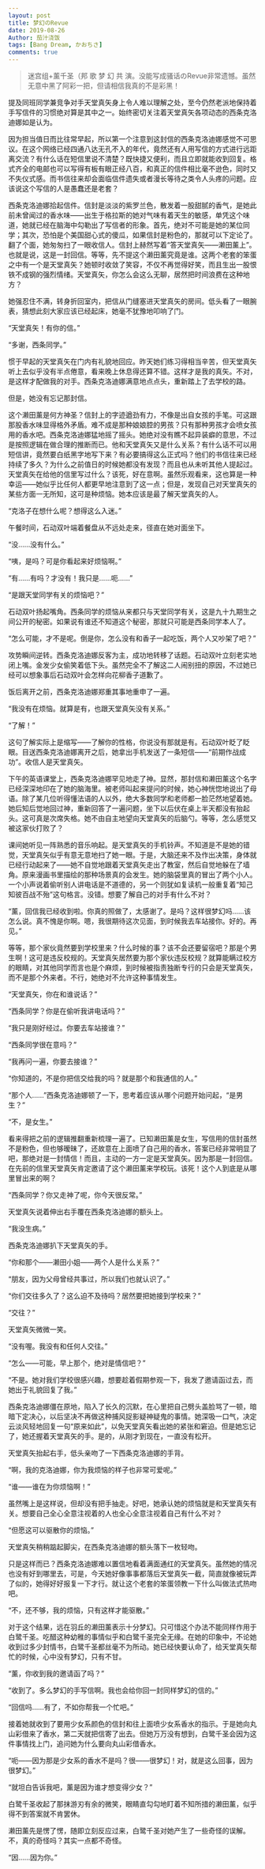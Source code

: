 ```yaml
---
layout: post
title: 梦幻のRevue
date: 2019-08-26
Author: 茄汁浇饭 
tags: [Bang Dream, かおちさ]
comments: true
---
```


> 迷宫组+薰千圣（邦 歌 梦 幻 共 演。没能写成骚话のRevue非常遗憾。虽然无意中黑了阿彩一把，但请相信我真的不是彩黑！

提及同班同学兼竞争对手天堂真矢身上令人难以理解之处，至今仍然老派地保持着手写信件的习惯绝对算是其中之一。始终密切关注着天堂真矢各项动态的西条克洛迪娜如是认为。

因为担当值日而比往常早起，所以第一个注意到这封信的西条克洛迪娜感觉不可思议。在这个网络已经四通八达无孔不入的年代，竟然还有人用写信的方式进行远距离交流？有什么话在短信里说不清楚？既快捷又便利，而且立即就能收到回复。格式齐全的电邮也可以写得有板有眼正经八百，和真正的信件相比毫不逊色，同时又不失仪式感。而书信往来却会面临信件遗失或者漫长等待之类令人头疼的问题。应该说这个写信的人是愚蠢还是老套？

西条克洛迪娜拾起信件。信封是淡淡的紫罗兰色，散发着一股甜腻的香气，是她此前未曾闻过的香水味——出生于格拉斯的她对气味有着天生的敏感，单凭这个味道，她就已经在脑海中勾勒出了写信者的形象。首先，绝对不可能是她的某位同学；其次，恐怕是个美国甜心式的傻瓜，如果信封是粉色的，那就可以下定论了。翻了个面，她匆匆扫了一眼收信人。信封上赫然写着“答天堂真矢——濑田薰上”。也就是说，这是一封回信。等等，先不提这个濑田薰究竟是谁。这两个老套的笨蛋之中有一个是天堂真矢？她顿时收敛了笑容，不仅不再觉得好笑，而且生出一股恨铁不成钢的强烈情绪。天堂真矢，你怎么会这么无聊，居然把时间浪费在这种地方？

她强忍住不满，转身折回室内，把信从门缝塞进天堂真矢的房间。低头看了一眼腕表，猜想此刻大家应该已经起床，她毫不犹豫地叩响了门。

“天堂真矢！有你的信。”

“多谢，西条同学。”

惯于早起的天堂真矢在门内有礼貌地回应。昨天她们练习得相当辛苦，但天堂真矢听上去似乎没有半点倦意，看来晚上休息得还算不错。这样才是我的真矢。不对，是这样才配做我的对手。西条克洛迪娜满意地点点头，重新踏上了去学校的路。

但是，她没有忘记那封信。

这个濑田薰是何方神圣？信封上的字迹遒劲有力，不像是出自女孩的手笔。可这跟那股香水味显得格外矛盾。难不成是那种娘娘腔的男孩？只有那种男孩才会喷女孩用的香水吧。西条克洛迪娜猛地摇了摇头。她绝对没有瞧不起异装癖的意思，不过是按照逻辑在做合理的推断而已。他和天堂真矢又是什么关系？有什么话不可以用短信讲，竟然要白纸黑字地写下来？有必要搞得这么正式吗？他们的书信往来已经持续了多久？为什么之前值日的时候她都没有发现？而且也从未听其他人提起过。天堂真矢在给他的信里写过什么？该死，好在意啊。虽然乐观看来，这也算是一种幸运——她似乎比任何人都更早地注意到了这一点；但是，发现自己对天堂真矢的某些方面一无所知，这可是种烦恼。她本应该是最了解天堂真矢的人。

“克洛子在想什么呢？想得这么入迷。”

午餐时间，石动双叶端着餐盘从不远处走来，径直在她对面坐下。

“没……没有什么。”

“咦，是吗？可是你看起来好烦恼啊。”

“有……有吗？才没有！我只是……呃……”

“是跟天堂同学有关的烦恼吧？”

石动双叶扬起嘴角。西条同学的烦恼从来都只与天堂同学有关，这是九十九期生之间公开的秘密。如果说有谁还不知道这个秘密，那就只可能是西条同学本人了。

“怎么可能，才不是呢。倒是你，怎么没有和香子一起吃饭，两个人又吵架了吧？”

攻势瞬间逆转。西条克洛迪娜反客为主，成功地转移了话题。石动双叶立刻老实地闭上嘴。金发少女偷笑着低下头。虽然完全不了解这二人闹别扭的原因，不过她已经可以想象事后石动双叶会怎样向花柳香子道歉了。

饭后离开之前，西条克洛迪娜郑重其事地重申了一遍。

“我没有在烦恼。就算是有，也跟天堂真矢没有关系。”

“了解！”

这句了解实际上是缩写——了解你的性格，你说没有那就是有。石动双叶眨了眨眼。目送西条克洛迪娜离开之后，她拿出手机发送了一条短信——“前期作战成功”。收信人是天堂真矢。

下午的英语课堂上，西条克洛迪娜罕见地走了神。显然，那封信和濑田薰这个名字已经深深地印在了她的脑海里。被老师叫起来提问的时候，她心神恍惚地说出了母语。除了某几位听得懂法语的人以外，绝大多数同学和老师都一脸茫然地望着她。她后知后觉地回过神，重新回答了一遍问题，坐下以后伏在桌上半天都没有抬起头。这可真是次席失格。她不由自主地望向天堂真矢的后脑勺。等等，怎么感觉又被这家伙打败了？

课间她听见一阵熟悉的音乐响起。是天堂真矢的手机铃声。不知道是不是她的错觉，天堂真矢似乎有意无意地扫了她一眼。于是，大脑还来不及作出决策，身体就已经行动起来了——她不自觉地跟着天堂真矢走出了教室，然后自觉地躲在了墙角。原来漫画书里描绘的那种场景真的会发生。她的脑袋里真的冒出了两个小人。一个小声说着偷听别人讲电话是不道德的，另一个则犹如复读机一般重复着“知己知彼百战不殆”这句格言。没错。想要了解自己的对手有什么不对？

“薰，回信我已经收到啦。你真的照做了，太感谢了。是吗？这样很梦幻吗……该怎么说。真不愧是你啊。嗯，我很期待这次见面，到时候我去车站接你。好的。再见。”

等等，那个家伙竟然要到学校里来？什么时候的事？该不会还要留宿吧？那是个男生啊！这可是违反校规的。天堂真矢居然要为那个家伙违反校规？就算能瞒过校方的眼睛，对其他同学而言也是个麻烦，到时候被指责独断专行的只会是天堂真矢，而不是那个外来者。不行，她绝对不允许这种事情发生。

“天堂真矢，你在和谁说话？”

“西条同学？你是在偷听我讲电话吗？”

“我只是刚好经过。你要去车站接谁？”

“西条同学很在意吗？”

“我再问一遍，你要去接谁？”

“你知道的，不是你把信交给我的吗？就是那个和我通信的人。”

“那个人……”西条克洛迪娜顿了一下，思考着应该从哪个问题开始问起，“是男生？”

“不，是女生。”

看来得把之前的逻辑推翻重新梳理一遍了。已知濑田薰是女生，写信用的信封虽然不是粉色，但也够暧昧了，还故意在上面喷了自己用的香水，答案已经非常明显了吧，那绝对是一封情信！而且，主动的一方一定是天堂真矢。因为那是一封回信。在先前的信里天堂真矢肯定邀请了这个濑田薰来学校玩。该死！这个人到底是从哪里冒出来的啊？

“西条同学？你又走神了呢，你今天很反常。”

天堂真矢说着伸出右手覆在西条克洛迪娜的额头上。

“我没生病。”

西条克洛迪娜扒下天堂真矢的手。

“你和那个——濑田小姐——两个人是什么关系？”

“朋友，因为父母曾经共事过，所以我们也就认识了。”

“你们交往多久了？这么迫不及待吗？居然要把她接到学校来？”

“交往？”

天堂真矢微微一笑。

“没有喔。我没有和任何人交往。”

“怎么——可能，早上那个，绝对是情信吧？”

“不是。她对我们学校很感兴趣，想要趁着假期参观一下，我发了邀请函过去，而她出于礼貌回复了我。”

西条克洛迪娜僵在原地，陷入了长久的沉默，在心里把自己劈头盖脸骂了一顿，暗暗下定决心，以后坚决不再做这种捕风捉影疑神疑鬼的事情。她深吸一口气，决定云淡风轻地回复一句“原来如此”，以免天堂真矢看出她的紧张和窘迫。但是她忘记了，她还握着天堂真矢的手。是的，从刚才到现在，一直没有松开。

天堂真矢抬起右手，低头亲吻了一下西条克洛迪娜的手背。

“啊，我的克洛迪娜，你为我烦恼的样子也非常可爱呢。”

“谁——谁在为你烦恼啊！”

虽然嘴上是这样说，但却没有把手抽走。好吧，她承认她的烦恼就是和天堂真矢有关。想要自己全心全意注视着的人也全心全意注视着自己有什么不对？

“但愿这可以驱散你的烦恼。”

天堂真矢稍稍踮起脚尖，在西条克洛迪娜的额头落下一枚轻吻。

只是这样而已？西条克洛迪娜难以置信地看着满面通红的天堂真矢。虽然她的情况也没有好到哪里去，可是，今天她好像事事都落后天堂真矢一截，简直就像被玩弄了似的，她得好好报复一下才行。就让这个老套的笨蛋领教一下什么叫做法式热吻吧。

“不，还不够，我的烦恼，只有这样才能驱散。”

对于这个结果，远在羽丘的濑田薰表示十分梦幻。只可惜这个办法不能同样作用于白鹭千圣。吃醋这种幼稚的事情似乎和白鹭千圣完全无缘。在她的印象中，不论她收到过多少封情书，白鹭千圣都丝毫不为所动。她已经快要认命了，给天堂真矢帮忙的时候，心中没有梦幻，只有不甘。

“薰，你收到我的邀请函了吗？”

“收到了。多么梦幻的手写信啊。我也会给你回一封同样梦幻的信的。”

“回信吗……有了，不如你帮我一个忙吧。”

接着她就收到了要用少女系颜色的信封和往上面喷少女系香水的指示。于是她向丸山彩借来了香水，第二天就把信寄了出去。但她万万没有想到，白鹭千圣会因为这件事情找上门，追问她为什么要向丸山彩借香水。

“呃——因为那是少女系的香水不是吗？很——很梦幻！对，就是这么回事，因为很梦幻。”

“就坦白告诉我吧，薰是因为谁才想变得少女？”

白鹭千圣收起了那抹游刃有余的微笑，眼睛直勾勾地盯着不知所措的濑田薰，似乎得不到答案就不肯罢休。

濑田薰先是愣了愣，随即立刻反应过来，白鹭千圣对她产生了一些奇怪的误解。不，真的奇怪吗？其实一点都不奇怪。

“因……因为你。”